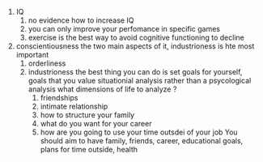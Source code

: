 
1. IQ 
	1. no evidence how to increase IQ
	2. you can only improve your perfomance in specific games
	3. exercise is the best way to avoid cognitive functioning to decline
2. conscientiousness 
	the two main aspects of it, industrioness is hte most important
	1.  orderliness 
	2. industrioness
	the best thing you can do is set goals for yourself, goals that you value
	situationial analysis rather than a psycological analysis
	what dimensions of life to analyze ?
		1. friendships
		2. intimate relationship
		3. how to structure your family
		4. what do you want  for your career 
		5. how are you going to use your time outsdei of your job
	You should aim to have family, friends, career, educational goals, plans for time outside, health